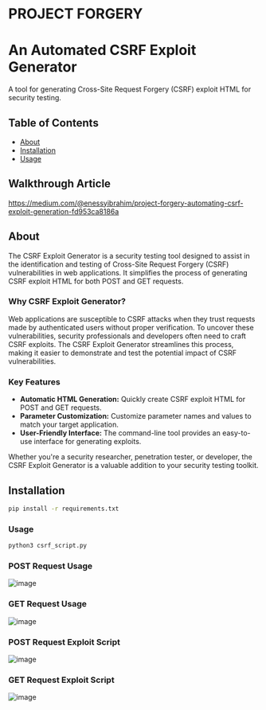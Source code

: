 # PROJECT FORGERY
# An Automated CSRF Exploit Generator

A tool for generating Cross-Site Request Forgery (CSRF) exploit HTML for security testing.

## Table of Contents
- [About](#about)
- [Installation](#installation)
- [Usage](#usage)

## Walkthrough Article
https://medium.com/@enessyibrahim/project-forgery-automating-csrf-exploit-generation-fd953ca8186a

## About

The CSRF Exploit Generator is a security testing tool designed to assist in the identification and testing of Cross-Site Request Forgery (CSRF) vulnerabilities in web applications. It simplifies the process of generating CSRF exploit HTML for both POST and GET requests.

### Why CSRF Exploit Generator?

Web applications are susceptible to CSRF attacks when they trust requests made by authenticated users without proper verification. To uncover these vulnerabilities, security professionals and developers often need to craft CSRF exploits. The CSRF Exploit Generator streamlines this process, making it easier to demonstrate and test the potential impact of CSRF vulnerabilities.

### Key Features

- **Automatic HTML Generation:** Quickly create CSRF exploit HTML for POST and GET requests.
- **Parameter Customization:** Customize parameter names and values to match your target application.
- **User-Friendly Interface:** The command-line tool provides an easy-to-use interface for generating exploits.

Whether you're a security researcher, penetration tester, or developer, the CSRF Exploit Generator is a valuable addition to your security testing toolkit.

## Installation

```bash
pip install -r requirements.txt
```
### Usage
```bash
python3 csrf_script.py
```
### POST Request Usage
![image](https://github.com/haqqibrahim/Project-Forgery/assets/68786496/8e914c02-4958-4b24-bc29-854fee7f6f9f)
### GET Request Usage
![image](https://github.com/haqqibrahim/Project-Forgery/assets/68786496/be0b067d-c562-4b6c-9ee4-a1507273f5ac)
### POST Request Exploit Script
![image](https://github.com/haqqibrahim/Project-Forgery/assets/68786496/dab09475-2d8c-4ee5-a5fc-d93d0f886906)
### GET Request Exploit Script
![image](https://github.com/haqqibrahim/Project-Forgery/assets/68786496/1908d023-231d-4275-a6c1-cc88b59bba9b)





